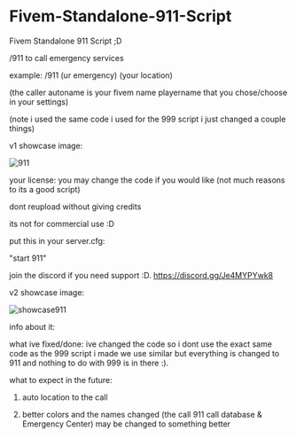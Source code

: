 # Fivem-Standalone-911-Script
Fivem Standalone 911 Script ;D




/911 to call emergency services

example:
/911 (ur emergency) (your location)

(the caller autoname is your fivem name playername that you chose/choose in your settings)





(note i used the same code i used for the 999 script i just changed a couple things)




v1 showcase image:




![911](https://user-images.githubusercontent.com/122513007/233723938-8ebe7473-d984-44f4-b2c4-696697881972.JPG)

your license:
you may change the code if you would like (not much reasons to its a good script)

dont reupload without giving credits

its not for commercial use :D


put this in your server.cfg:

"start 911"

join the discord if you need support :D. https://discord.gg/Je4MYPYwk8




v2 showcase image:


![showcase911](https://user-images.githubusercontent.com/122513007/233794212-746a7f57-ee30-4c46-8db0-2ffecb0a2bcc.JPG)


info about it:

what ive fixed/done:
ive changed the code so i dont use the exact same code as the 999 script i made we use similar but everything is changed to 911 and nothing to do with 999 is in there :).

what to expect in the future:
1. auto location to the call


2. better colors and the names changed (the call 911 call database & Emergency Center) may be changed to something better


